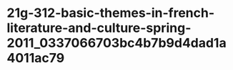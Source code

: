 # 21g-312-basic-themes-in-french-literature-and-culture-spring-2011_0337066703bc4b7b9d4dad1a4011ac79